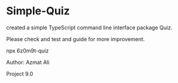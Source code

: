 # Simple-Quiz

created a simple TypeScript command line interface  package Quiz. 

Please check and test and guide for more improvement.

npx 6z0m9t-quiz

Author: Azmat Ali

Project 9.0

